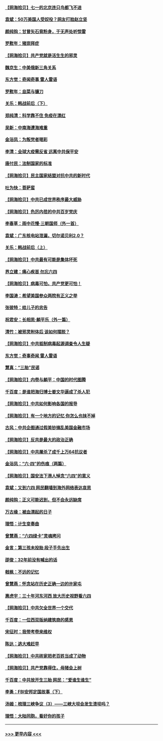 #### [【网海拾贝】七一的北京连只鸟都飞不进](../pages/nsc993/n13041377.md?t=06240701) 
#### [袁斌：50万美国人受奴役？网友打脸赵立坚](../pages/nsc993/n13041330.md?t=06240701) 
#### [颜纯钩：甘冒矢石竟粉身，于无声处听惊雷](../pages/nsc993/n13041140.md?t=06240701) 
#### [罗慰年：猪崇拜症](../pages/nsc993/n13041071.md?t=06240701) 
#### [【网海拾贝】共产党就是活生生的邪灵](../pages/nsc993/n13036627.md?t=06240701) 
#### [魏京生：中美俄新三角关系](../pages/nsc993/n13035986.md?t=06240701) 
#### [东方觉：奇闻奇事 雷人雷语](../pages/nsc993/n13035878.md?t=06240701) 
#### [罗慰年：韭菜与镰刀](../pages/nsc993/n13034374.md?t=06240701) 
#### [关乐：韩战前后（下）](../pages/nsc993/n13034113.md?t=06240701) 
#### [郑纯清：科学靠不住 免疫在漂红](../pages/nsc993/n13034093.md?t=06240701) 
#### [吴新：中南海遭海难重](../pages/nsc993/n13034084.md?t=06240701) 
#### [金浴凤：为叛党者喝彩](../pages/nsc993/n13034058.md?t=06240701) 
#### [李清：全球大疫需反省 远离中共保平安](../pages/nsc993/n13033784.md?t=06240701) 
#### [唐付民：法制国家的标准](../pages/nsc993/n13032944.md?t=06240701) 
#### [【网海拾贝】民主国家结盟对抗中共的新时代](../pages/nsc993/n13031717.md?t=06240701) 
#### [吐为快：菩萨蛮](../pages/nsc993/n13030033.md?t=06240701) 
#### [【网海拾贝】中共已成世界秩序最大威胁](../pages/nsc993/n13028138.md?t=06240701) 
#### [【网海拾贝】色厉内荏的中共百岁党庆](../pages/nsc993/n13025582.md?t=06240701) 
#### [李春草：雨中花慢‧三朝国师（外一首）](../pages/nsc993/n13025567.md?t=06240701) 
#### [袁斌：广东核电站泄漏，切尔诺贝利2.0？](../pages/nsc993/n13025475.md?t=06240701) 
#### [关乐：韩战前后（上）](../pages/nsc993/n13025387.md?t=06240701) 
#### [【网海拾贝】中共最有可能是集体坏死](../pages/nsc993/n13023101.md?t=06240701) 
#### [界立建：痛心疾首 勿忘六四](../pages/nsc993/n13022339.md?t=06240701) 
#### [【网海拾贝】病毒可怕，共产党更可怕！](../pages/nsc993/n13020728.md?t=06240701) 
#### [李国涛：希望美国参众两院有正义之举](../pages/nsc993/n13020674.md?t=06240701) 
#### [张彼特：给儿子的忠告](../pages/nsc993/n13018934.md?t=06240701) 
#### [祝君安：长相思‧躺平乐（外一篇）](../pages/nsc993/n13018923.md?t=06240701) 
#### [清竹：被邪灵附体后 该如何摆脱？](../pages/nsc993/n13018877.md?t=06240701) 
#### [【网海拾贝】中共抵制病毒起源调查令人生疑](../pages/nsc993/n13017785.md?t=06240701) 
#### [东方觉：奇事奇闻 雷人雷语](../pages/nsc993/n13017577.md?t=06240701) 
#### [慧真：“三胎”民谣](../pages/nsc993/n13017394.md?t=06240701) 
#### [【网海拾贝】内卷与躺平：中国的时代图腾](../pages/nsc993/n13016128.md?t=06240701) 
#### [千百度：是谁把海归博士姜文华逼成了杀人犯](../pages/nsc993/n13015218.md?t=06240701) 
#### [【网海拾贝】中共如何影响各国的报导](../pages/nsc993/n13012599.md?t=06240701) 
#### [【网海拾贝】有一个地方的记忆 你怎么也抹不掉](../pages/nsc993/n13009802.md?t=06240701) 
#### [古风：中共企图通过假美钞搞乱美国金融市场](../pages/nsc993/n13009626.md?t=06240701) 
#### [【网海拾贝】反共是最大的政治正确](../pages/nsc993/n13007051.md?t=06240701) 
#### [【网海拾贝】中共屠杀了成千上万64抗议者](../pages/nsc993/n13002713.md?t=06240701) 
#### [金浴凤：“六·四”的伤痕（两篇）](../pages/nsc993/n13001719.md?t=06240701) 
#### [【网海拾贝】国安法下港人悼念“六四”的意义](../pages/nsc993/n13001039.md?t=06240701) 
#### [袁斌：又到六四 网民翻墙到海外网络表达哀思](../pages/nsc993/n13000995.md?t=06240701) 
#### [颜纯钩：正义可能迟到，但不会永远缺席](../pages/nsc993/n13000920.md?t=06240701) 
#### [万古缘：被血漂起的日子](../pages/nsc993/n13000914.md?t=06240701) 
#### [理悟：计生变奏曲](../pages/nsc993/n13000414.md?t=06240701) 
#### [曾慧燕：“六四绿卡”灵魂拷问](../pages/nsc993/n13000277.md?t=06240701) 
#### [金言：第三孩未投胎 段子手先出生](../pages/nsc993/n13000215.md?t=06240701) 
#### [邵俊：32年前没有喊出的话](../pages/nsc993/n13000181.md?t=06240701) 
#### [戟枫：不远的记忆](../pages/nsc993/n13000121.md?t=06240701) 
#### [曾慧燕：怀念站在历史正确一边的许家屯](../pages/nsc993/n13000073.md?t=06240701) 
#### [惠虎宇：三十年河东河西 放大历史视野看六四](../pages/nsc993/n13000018.md?t=06240701) 
#### [【网海拾贝】中共欠全世界一个交代](../pages/nsc993/n12998706.md?t=06240701) 
#### [千百度：一位西双版纳建筑商的感恩](../pages/nsc993/n12998487.md?t=06240701) 
#### [宋征时：我带考卷来维权](../pages/nsc993/n12994088.md?t=06240701) 
#### [陈达：逃大难赶早](../pages/nsc993/n12993569.md?t=06240701) 
#### [【网海拾贝】中共砖家把老百姓当成了动物](../pages/nsc993/n12993483.md?t=06240701) 
#### [【网海拾贝】共产党靠得住，母猪会上树](../pages/nsc993/n12990730.md?t=06240701) 
#### [千百度：中共放开生三胎 网民：“爱谁生谁生”](../pages/nsc993/n12990644.md?t=06240701) 
#### [李勇：FBI安邦定国故事（下）](../pages/nsc993/n12987854.md?t=06240701) 
#### [汤姆：梳理三峡争议（3）——三峡大坝会发生溃坝吗？](../pages/nsc993/n12989806.md?t=06240701) 
#### [理悟：大陆同胞，看好你的孩子](../pages/nsc993/n12989778.md?t=06240701) 

----
#### [ >>> 更早内容 <<< ](../indexes/nsc993-earlier.md)
